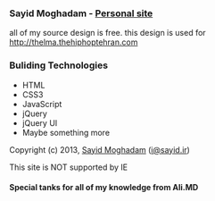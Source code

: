 ### Sayid Moghadam - [Personal site](http://sayid.ir)

all of my source design is free.
this design is used for http://thelma.thehiphoptehran.com

### Buliding Technologies
* HTML
* CSS3
* JavaScript
* jQuery
* jQuery UI
* Maybe something more

 Copyright (c) 2013, [Sayid Moghadam](http://sayid.ir/) (i@sayid.ir)

 This site is NOT supported by IE

#### Special tanks for all of my knowledge from Ali.MD
